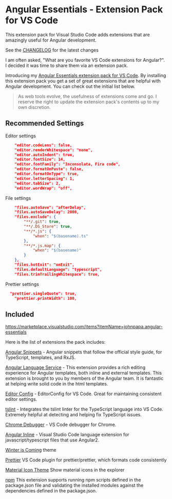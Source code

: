 # Angular Essentials - Extension Pack for VS Code
This extension pack for Visual Studio Code adds extensions that are amazingly useful for Angular development.

See the [CHANGELOG](CHANGELOG.md) for the latest changes

I am often asked, "What are you favorite VS Code extensions for Angular?". I decided it was time to share them via an extension pack.

Introducing my [Angular Essentials extension pack for VS Code](https://marketplace.visualstudio.com/items?itemName=johnpapa.angular-essentials). By installing this extension pack you get a set of great extensions that are helpful with Angular development. You can check out the initial list below.

> As web tools evolve, the usefulness of extensions come and go. I reserve the right to update the extension pack's contents up to my own discretion.

## Recommended Settings

Editor settings

```json
	"editor.codeLens": false,
	"editor.renderWhitespace": "none",
	"editor.autoIndent": true,
	"editor.fontSize": 14,
	"editor.fontFamily": "Inconsolata, Fira code",
	"editor.formatOnPaste": false,
	"editor.formatOnType": true,
	"editor.letterSpacing": 1,
	"editor.tabSize": 2,
	"editor.wordWrap": "off",
```

File settings

```json
	"files.autoSave": "afterDelay",
	"files.autoSaveDelay": 2000,
	"files.exclude": {
		"**/.git": true,
		"**/.DS_Store": true,
		"**/*.js": {
			"when": "$(basename).ts"
		},
		"**/*.js.map": {
			"when": "$(basename)"
		}
	},
	"files.hotExit": "onExit",
	"files.defaultLanguage": "typescript",
	"files.trimTrailingWhitespace": true,
```

Prettier settings

```json
  "prettier.singleQuote": true,
	"prettier.printWidth": 100,
```

## Included

https://marketplace.visualstudio.com/items?itemName=johnpapa.angular-essentials

Here is the list of extensions the pack includes:

[Angular Snippets](https://aka.ms/code-ng-snippets) - Angular snippets that follow the official style guide, for TypeScript, templates, and RxJS.

[Angular Language Service](https://aka.ms/code-ng-ls) - This extension provides a rich editing experience for Angular templates, both inline and external templates. This extension is brought to you by members of the Angular team. It is fantastic at helping write solid code in the html templates.

[Editor Config](https://aka.ms/code-ng-ec) - EditorConfig for VS Code. Great for maintaining consistent editor settings.

[tslint](https://aka.ms/code-ng-tslint) - Integrates the tslint linter for the TypeScript language into VS Code. Extremely helpful at detecting and helping fix TypeScript issues.

[Chrome Debugger](https://aka.ms/code-ng-chrome) - VS Code debugger for Chrome.

[Angular Inline](https://aka.ms/code-ng-inline) - Visual Studio Code language extension for javascript/typescript files that use Angular2.

[Winter is Coming](https://aka.ms/code-ng-winter) theme

[Prettier](https://aka.ms/code-ng-prettier) VS Code plugin for prettier/prettier, which formats code consistently

[Material Icon Theme](https://aka.ms/code-ng-mi) Show material icons in the explorer

[npm](https://aka.ms/code-ng-npm) This extension supports running npm scripts defined in the package.json file and validating the installed modules against the dependencies defined in the package.json.
